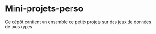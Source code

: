 # Mini-projets-perso
Ce dépôt contient un ensemble de petits projets sur des jeux de données de tous types
